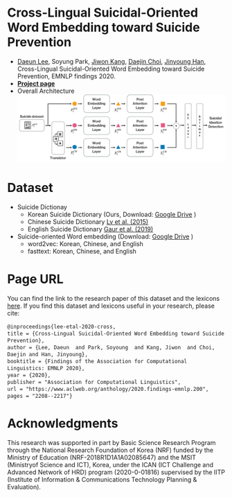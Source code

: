 # Cross-Lingual Suicidal-Oriented Word Embedding toward Suicide Prevention
- [Daeun Lee](https://sites.google.com/view/daeun-lee), Soyung Park, [Jiwon Kang](https://ji1kang.github.io/), [Daejin Choi](https://daejin-choi.github.io/), [Jinyoung Han](https://sites.google.com/site/jyhantop/), Cross-Lingual Suicidal-Oriented Word Embedding toward Suicide Prevention, EMNLP findings 2020.
- **[Project page](https://dsail-skku.github.io/Cross-Lingual-Suicidal-Embedding/)**
- Overall Architecture
![Overall Architecture](./suicide_detect.png)

# Dataset
- Suicide Dictionay
	- Korean Suicide Dictionary (Ours, Download: [Google Drive](https://drive.google.com/drive/folders/188jQDrNM28CLinFYBNiXVLdX5hebdEtf?usp=sharing) )
	- Chinese Suicide Dictionary  [Lv et al. (2015)](https://peerj.com/articles/1455/) 
	-  English Suicide Dictionary  [Gaur et al. (2019)](https://dl.acm.org/doi/pdf/10.1145/3308558.3313698) 
- Suicide-oriented Word embedding (Download: [Google Drive](https://drive.google.com/drive/folders/188jQDrNM28CLinFYBNiXVLdX5hebdEtf?usp=sharing) )
	- word2vec: Korean, Chinese, and English 
	- fasttext: Korean, Chinese, and English 
	
	
# Page URL
You can find the link to the research paper of this dataset and the lexicons [here](https://www.aclweb.org/anthology/2020.findings-emnlp.200/).  If you find this dataset and lexicons useful in your research, please cite:

    @inproceedings{lee-etal-2020-cross,
    title = {Cross-Lingual Suicidal-Oriented Word Embedding toward Suicide Prevention},
    author = {Lee, Daeun  and Park, Soyoung  and Kang, Jiwon  and Choi, Daejin and Han, Jinyoung},
    booktitle = {Findings of the Association for Computational Linguistics: EMNLP 2020},
    year = {2020},
    publisher = "Association for Computational Linguistics",
    url = "https://www.aclweb.org/anthology/2020.findings-emnlp.200",
    pages = "2208--2217"}


# Acknowledgments
This research was supported in part by Basic Science Research Program through the National Research Foundation of Korea (NRF) funded by the Ministry of Education (NRF-2018R1D1A1A02085647) and the MSIT (Ministryof Science and ICT), Korea, under the ICAN (ICT Challenge and Advanced Network of HRD) program (2020-0-01816) supervised by the IITP (Institute of Information & Communications Technology Planning & Evaluation).
